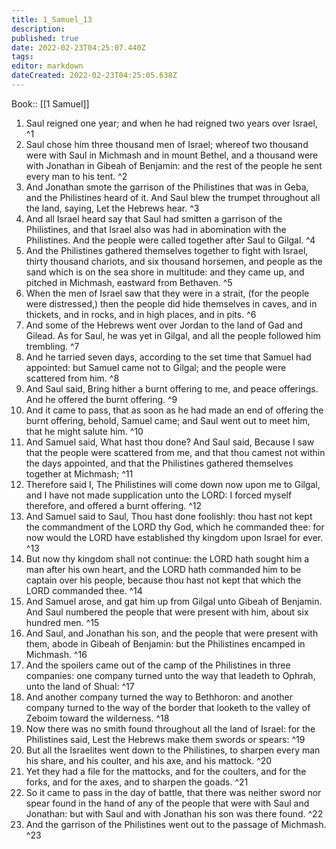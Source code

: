 ```yaml
---
title: 1_Samuel_13
description: 
published: true
date: 2022-02-23T04:25:07.440Z
tags: 
editor: markdown
dateCreated: 2022-02-23T04:25:05.638Z
---
```


 Book:: [[1 Samuel]]
 1. Saul reigned one year; and when he had reigned two years over Israel, ^1
 2. Saul chose him three thousand men of Israel; whereof two thousand were with Saul in Michmash and in mount Bethel, and a thousand were with Jonathan in Gibeah of Benjamin: and the rest of the people he sent every man to his tent. ^2
 3. And Jonathan smote the garrison of the Philistines that was in Geba, and the Philistines heard of it. And Saul blew the trumpet throughout all the land, saying, Let the Hebrews hear. ^3
 4. And all Israel heard say that Saul had smitten a garrison of the Philistines, and that Israel also was had in abomination with the Philistines. And the people were called together after Saul to Gilgal. ^4
 5. And the Philistines gathered themselves together to fight with Israel, thirty thousand chariots, and six thousand horsemen, and people as the sand which is on the sea shore in multitude: and they came up, and pitched in Michmash, eastward from Bethaven. ^5
 6. When the men of Israel saw that they were in a strait, (for the people were distressed,) then the people did hide themselves in caves, and in thickets, and in rocks, and in high places, and in pits. ^6
 7. And some of the Hebrews went over Jordan to the land of Gad and Gilead. As for Saul, he was yet in Gilgal, and all the people followed him trembling. ^7
 8. And he tarried seven days, according to the set time that Samuel had appointed: but Samuel came not to Gilgal; and the people were scattered from him. ^8
 9. And Saul said, Bring hither a burnt offering to me, and peace offerings. And he offered the burnt offering. ^9
 10. And it came to pass, that as soon as he had made an end of offering the burnt offering, behold, Samuel came; and Saul went out to meet him, that he might salute him. ^10
 11. And Samuel said, What hast thou done? And Saul said, Because I saw that the people were scattered from me, and that thou camest not within the days appointed, and that the Philistines gathered themselves together at Michmash; ^11
 12. Therefore said I, The Philistines will come down now upon me to Gilgal, and I have not made supplication unto the LORD: I forced myself therefore, and offered a burnt offering. ^12
 13. And Samuel said to Saul, Thou hast done foolishly: thou hast not kept the commandment of the LORD thy God, which he commanded thee: for now would the LORD have established thy kingdom upon Israel for ever. ^13
 14. But now thy kingdom shall not continue: the LORD hath sought him a man after his own heart, and the LORD hath commanded him to be captain over his people, because thou hast not kept that which the LORD commanded thee. ^14
 15. And Samuel arose, and gat him up from Gilgal unto Gibeah of Benjamin. And Saul numbered the people that were present with him, about six hundred men. ^15
 16. And Saul, and Jonathan his son, and the people that were present with them, abode in Gibeah of Benjamin: but the Philistines encamped in Michmash. ^16
 17. And the spoilers came out of the camp of the Philistines in three companies: one company turned unto the way that leadeth to Ophrah, unto the land of Shual: ^17
 18. And another company turned the way to Bethhoron: and another company turned to the way of the border that looketh to the valley of Zeboim toward the wilderness. ^18
 19. Now there was no smith found throughout all the land of Israel: for the Philistines said, Lest the Hebrews make them swords or spears: ^19
 20. But all the Israelites went down to the Philistines, to sharpen every man his share, and his coulter, and his axe, and his mattock. ^20
 21. Yet they had a file for the mattocks, and for the coulters, and for the forks, and for the axes, and to sharpen the goads. ^21
 22. So it came to pass in the day of battle, that there was neither sword nor spear found in the hand of any of the people that were with Saul and Jonathan: but with Saul and with Jonathan his son was there found. ^22
 23. And the garrison of the Philistines went out to the passage of Michmash. ^23
